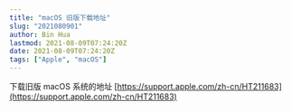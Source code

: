 ```yaml
---
title: "macOS 旧版下载地址"
slug: "2021080901"
author: Bin Hua
lastmod: 2021-08-09T07:24:20Z
date: 2021-08-09T07:24:20Z
tags: ["Apple", "macOS"]
---
```


下载旧版 macOS 系统的地址 [https://support.apple.com/zh-cn/HT211683](https://support.apple.com/zh-cn/HT211683)
